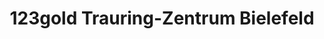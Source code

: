 ---
title: "123gold Trauring-Zentrum Bielefeld"
url: /bielefeld/123gold-trauring-zentrum-bielefeld/
shop: Schmuck
---